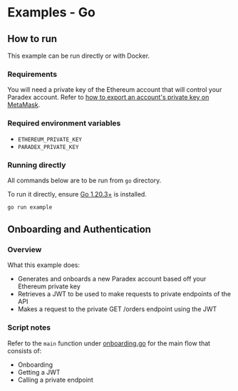 # Examples - Go

## How to run

This example can be run directly or with Docker.

### Requirements

You will need a private key of the Ethereum account that will control your Paradex account. Refer to [how to export an account's private key on MetaMask](https://support.metamask.io/hc/en-us/articles/360015289632-How-to-export-an-account-s-private-key).

### Required environment variables

* `ETHEREUM_PRIVATE_KEY`
* `PARADEX_PRIVATE_KEY`

### Running directly

All commands below are to be run from `go` directory.

To run it directly, ensure [Go 1.20.3+](https://go.dev/doc/install) is installed.

```bash
go run example
```

## Onboarding and Authentication

### Overview

What this example does:

* Generates and onboards a new Paradex account based off your Ethereum private key
* Retrieves a JWT to be used to make requests to private endpoints of the API
* Makes a request to the private GET /orders endpoint using the JWT

### Script notes

Refer to the `main` function under [onboarding.go](onboarding.go#L180) for the main flow that consists of:

* Onboarding
* Getting a JWT
* Calling a private endpoint
